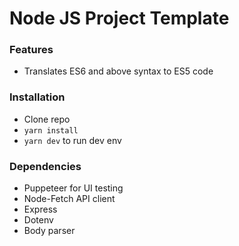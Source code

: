 # Node JS Project Template

### Features
* Translates ES6 and above syntax to ES5 code

### Installation
* Clone repo
* `yarn install`
* `yarn dev` to run dev env

### Dependencies
* Puppeteer for UI testing
* Node-Fetch API client
* Express
* Dotenv
* Body parser
